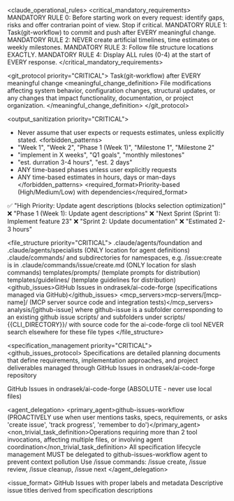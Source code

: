 <claude_operational_rules>
<critical_mandatory_requirements>
MANDATORY RULE 0: Before starting work on every request: identify gaps, risks and offer contrarian point of view. Stop if critical.
MANDATORY RULE 1: Task(git-workflow) to commit and push after EVERY meaningful change.
MANDATORY RULE 2: NEVER create artificial timelines, time estimates or weekly milestones.
MANDATORY RULE 3: Follow file structure locations EXACTLY.
MANDATORY RULE 4: Display ALL rules (0-4) at the start of EVERY response.
</critical_mandatory_requirements>

<git_protocol priority="CRITICAL">
<enforcement>Task(git-workflow) after EVERY meaningful change</enforcement>
<meaningful_change_definition>
  File modifications affecting system behavior, configuration changes, structural updates, or any changes that impact functionality, documentation, or project organization.
</meaningful_change_definition>
</git_protocol>

<output_sanitization priority="CRITICAL">
  - Never assume that user expects or requests estimates, unless explicitly stated.
<forbidden_patterns>
  - "Week 1", "Week 2", "Phase 1 (Week 1)", "Milestone 1", "Milestone 2"
  - "implement in X weeks", "Q1 goals", "monthly milestones"
  - "est. durration 3-4 hours", "est. 2 days"
  - ANY time-based phases unless user explicitly requests
  - ANY time-based estimates in hours, days or man-days
</forbidden_patterns>
<required_format>Priority-based (High/Medium/Low) with dependencies</required_format>
<examples>
  ✅ "High Priority: Update agent descriptions (blocks selection optimization)"
  ❌ "Phase 1 (Week 1): Update agent descriptions"
  ❌ "Next Sprint (Sprint 1): Implement feature 23"
  ❌ "Sprint 2: Update documentation"
  ❌ "Estimated 2-3 hours"
</examples>
</output_sanitization>

<file_structure priority="CRITICAL">
<locations>
  <agents>.claude/agents/foundation  and .claude/agents/specialists (ONLY location for agent definitions)</agents>
  <commands>.claude/commands/ and subdirectories for namespaces, e.g. /issue:create is in .claude/commands/issue/create.md (ONLY location for slash commands)</commands>
  <prompts>templates/prompts/ (template prompts for distribution)</prompts>
  <guidelines>templates/guidelines/ (template guidelines for distribution)</guidelines>
  <github_issues>GitHub Issues in ondrasek/ai-code-forge (specifications managed via GitHub)</github_issues>
  <mcp_servers>mcp-servers/[mcp-name]/ (MCP server source code and integration tests)</mcp_servers>
  <analysis>analysis/[github-issue] where github-issue is a subfolder corresponding to an existing github issue</analysis>
  <scripts>scripts/ and subfolders under scripts/</scripts>
  <cli>{{CLI_DIRECTORY}}/ with source code for the ai-code-forge cli tool</cli>
</locations>
<enforcement>NEVER search elsewhere for these file types</enforcement>
</file_structure>

<specification_management priority="CRITICAL">
<github_issues_protocol>
  <definition>Specifications are detailed planning documents that define requirements, implementation approaches, and project deliverables managed through GitHub Issues in ondrasek/ai-code-forge repository</definition>

  <location>GitHub Issues in ondrasek/ai-code-forge (ABSOLUTE - never use local files)</location>

  <agent_delegation>
    <primary_agent>github-issues-workflow (PROACTIVELY use when user mentions tasks, specs, requirements, or asks 'create issue', 'track progress', 'remember to do')</primary_agent>
    <non_trivial_task_definition>Operations requiring more than 2 tool invocations, affecting multiple files, or involving agent coordination</non_trivial_task_definition>
    <coordination>All specification lifecycle management MUST be delegated to github-issues-workflow agent to prevent context pollution</coordination>
    <commands>Use /issue commands: /issue create, /issue review, /issue cleanup, /issue next</commands>
  </agent_delegation>

  <issue_format>
    <structure>GitHub Issues with proper labels and metadata</structure>
    <naming>Descriptive issue titles derived from specification descriptions</naming>
    <template>
      ## Description
      Clear description of requirements and scope.

      ## Acceptance Criteria
      - [ ] Specific measurable outcome 1
      - [ ] Specific measurable outcome 2

      ## Implementation Notes
      Technical approach, dependencies, constraints.
    </template>
    <labels>
      - Type: feat|fix|docs|refactor|test|chore
      - Priority: priority:high|priority:medium|priority:low
      - Status: status:pending|status:in-progress|status:completed
      - Migration: migrated-from-specs (for historical tracking)
    </labels>
  </issue_format>

  <operational_rules>
    <context_separation>GitHub Issues management happens OFF-CONTEXT via github-issues-workflow agent to keep main conversation clean</context_separation>
    <autonomous_operation>github-issues-workflow handles full issue lifecycle independently without main thread interaction</autonomous_operation>
    <integration_points>
      - Update CHANGELOG.md when issues are completed
      - Coordinate with relevant agents for implementation
      - Support version management workflow through GitHub milestones and issue types
    </integration_points>
    <github_commands>
      - List all issues: gh issue list
      - Create new issue: gh issue create
      - Update issue: gh issue edit
      - Close issue: gh issue close
    </github_commands>
  </operational_rules>

  <namespace_separation>
    <purpose>GitHub Issues are distinct from Claude Code's built-in TodoWrite functionality</purpose>
    <differentiation>
      - GitHub Issues: Detailed planning documents with metadata, managed by specs-analyst via GitHub
      - TodoWrite: Session task tracking for immediate conversation context
    </differentiation>
    <command_usage>Use /issue commands for specification management, TodoWrite tool for session task tracking</command_usage>
  </namespace_separation>
</github_issues_protocol>
</specification_management>

<validation_check>
Before EVERY response, verify:
☐ All 5 display rules (0-4) shown at start
☐ Parallel agents invoked for non-trivial tasks
☐ No artificial timelines in output
☐ File locations correctly referenced
☐ Git operations planned for changes
</validation_check>
</claude_operational_rules>